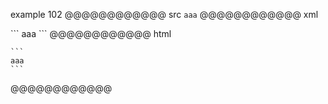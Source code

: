 example 102
@@@@@@@@@@@@ src
    ```
    aaa
    ```
@@@@@@@@@@@@ xml
<?xml version="1.0" encoding="UTF-8"?>
<!DOCTYPE document SYSTEM "CommonMark.dtd">
<document xmlns="http://commonmark.org/xml/1.0">
  <code_block>```
aaa
```
</code_block>
</document>
@@@@@@@@@@@@ html
<pre><code>```
aaa
```
</code></pre>
@@@@@@@@@@@@
